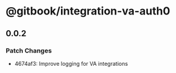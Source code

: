 # @gitbook/integration-va-auth0

## 0.0.2

### Patch Changes

-   4674af3: Improve logging for VA integrations
